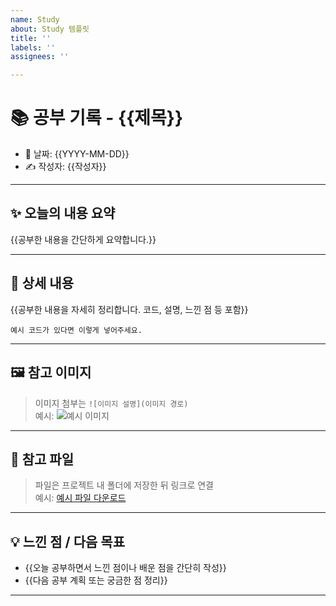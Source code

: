 ```yaml
---
name: Study
about: Study 템플릿
title: ''
labels: ''
assignees: ''

---
```


# 📚 공부 기록 - {{제목}}

- 📅 날짜: {{YYYY-MM-DD}}
- ✍️ 작성자: {{작성자}}

---

## ✨ 오늘의 내용 요약
{{공부한 내용을 간단하게 요약합니다.}}

---

## 📖 상세 내용
{{공부한 내용을 자세히 정리합니다. 코드, 설명, 느낀 점 등 포함}}

```예시 코드가 있다면 이렇게 넣어주세요.```

---

## 🖼️ 참고 이미지  
> 이미지 첨부는 `![이미지 설명](이미지 경로)`  
예시:
![예시 이미지](./images/example.png)

---

## 📎 참고 파일  
> 파일은 프로젝트 내 폴더에 저장한 뒤 링크로 연결  
예시:
[예시 파일 다운로드](./files/example.pdf)

---

## 💡 느낀 점 / 다음 목표
- {{오늘 공부하면서 느낀 점이나 배운 점을 간단히 작성}}
- {{다음 공부 계획 또는 궁금한 점 정리}}

---
